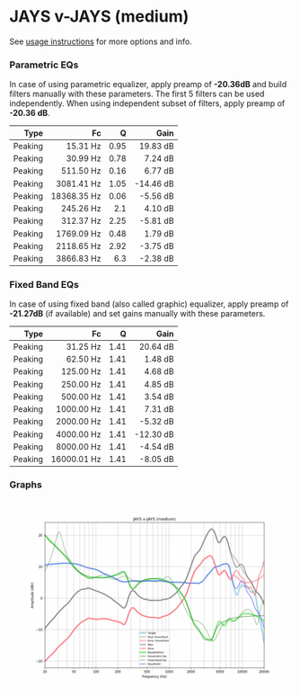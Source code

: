 # JAYS v-JAYS (medium)
See [usage instructions](https://github.com/jaakkopasanen/AutoEq#usage) for more options and info.

### Parametric EQs
In case of using parametric equalizer, apply preamp of **-20.36dB** and build filters manually
with these parameters. The first 5 filters can be used independently.
When using independent subset of filters, apply preamp of **-20.36 dB**.

| Type    | Fc          |    Q | Gain      |
|--------:|------------:|-----:|----------:|
| Peaking | 15.31 Hz    | 0.95 | 19.83 dB  |
| Peaking | 30.99 Hz    | 0.78 | 7.24 dB   |
| Peaking | 511.50 Hz   | 0.16 | 6.77 dB   |
| Peaking | 3081.41 Hz  | 1.05 | -14.46 dB |
| Peaking | 18368.35 Hz | 0.06 | -5.56 dB  |
| Peaking | 245.26 Hz   | 2.1  | 4.10 dB   |
| Peaking | 312.37 Hz   | 2.25 | -5.81 dB  |
| Peaking | 1769.09 Hz  | 0.48 | 1.79 dB   |
| Peaking | 2118.65 Hz  | 2.92 | -3.75 dB  |
| Peaking | 3866.83 Hz  | 6.3  | -2.38 dB  |

### Fixed Band EQs
In case of using fixed band (also called graphic) equalizer, apply preamp of **-21.27dB**
(if available) and set gains manually with these parameters.

| Type    | Fc          |    Q | Gain      |
|--------:|------------:|-----:|----------:|
| Peaking | 31.25 Hz    | 1.41 | 20.64 dB  |
| Peaking | 62.50 Hz    | 1.41 | 1.48 dB   |
| Peaking | 125.00 Hz   | 1.41 | 4.68 dB   |
| Peaking | 250.00 Hz   | 1.41 | 4.85 dB   |
| Peaking | 500.00 Hz   | 1.41 | 3.54 dB   |
| Peaking | 1000.00 Hz  | 1.41 | 7.31 dB   |
| Peaking | 2000.00 Hz  | 1.41 | -5.32 dB  |
| Peaking | 4000.00 Hz  | 1.41 | -12.30 dB |
| Peaking | 8000.00 Hz  | 1.41 | -4.54 dB  |
| Peaking | 16000.01 Hz | 1.41 | -8.05 dB  |

### Graphs
![](./JAYS%20v-JAYS%20(medium).png)
